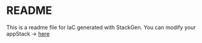 # README
This is a readme file for IaC generated with StackGen.
You can modify your appStack -> [here](http://main.dev.stackgen.com/appstacks/b4cc74ec-9566-49ee-b006-04b1f7bbfeec)
